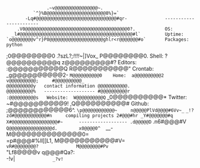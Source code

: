 
                   .~v@@@@@@@@@@@@@@@@~.                   
              `^}%B@@@@@@@@@@@@@@@@@@@@@@8%}=`                 
           -Lq#@@@@@@@@@@@@@@@@@@@@@@@@@@@@@@#qr-              -----------------------
        .V0@@@@@@@@@@@@@@@@@@@@@@@@@@@@@@@@@@@@@@0?.           OS: 
      _l#@@@@@@@@@@@@@@@@@@@@@@@@@@@@@@@@@@@@@@@@@@#l`         Uptime: 
    `o@@@@@@@@v^r}P0@@@@@@@@@@@@@@@@@@@@ghlr<r@@@@@@@#o`       Packages: python
   ;0@@@@@@@@0      .?szL?*;!!!!~*|]Vox_      P@@@@@@@@0.      Shell: 
  ?@@@@@@@@@@q                                z@@@@@@@@@#?     Editors: 
 :@@@@@@@@@@@Q                                R@@@@@@@@@@@"    Crontab: 
_g@@@@@@@@@@2-                                `M@@@@@@@@@@0    Home: 
a@@@@@@@@@@2                                    v@@@@@@@@@@;    
#@@@@@@@@@@_                                     @@@@@@@@@@y   contact information
@@@@@@@@@@@.                                     @@@@@@@@@@%   -------------------
#@@@@@@@@@@r                                    :@@@@@@@@@@s   Website: 
W@@@@@@@@@@Q`                                  _0@@@@@@@@@@*   Twitter: 
~#@@@@@@@@@@9!                                ,Q@@@@@@@@@@#    Github: 
 ;@@@@@@@@@@@@6^.                          `\p@@@@@@@@@@@@~    
  n@@@@@PlVd@@@@#6Vv~_`              `_!?zd#@@@@@@@@@@@@#n     compiling projects
   2#@@@#hr _Y#@@@@@@@#q`          `X#@@@@@@@@@@@@@@@@@#~      ------------------
    .d@@@@@D` .n6#@@@#V`             Q@@@@@@@@@@@@@@@@d.       
      x0@@@@0^   `__-                M@@@@@@@@@@@@@@0=         
        =p#@@@#%Il]]L1,              M@@@@@@@@@@@#V=           
          `vR#@@@@@@@@?              M@@@@@@@@#Pv`             
              "Lf8@@@@v              q@@@#Qa?:                 
                  -!v|`              _?v!`
